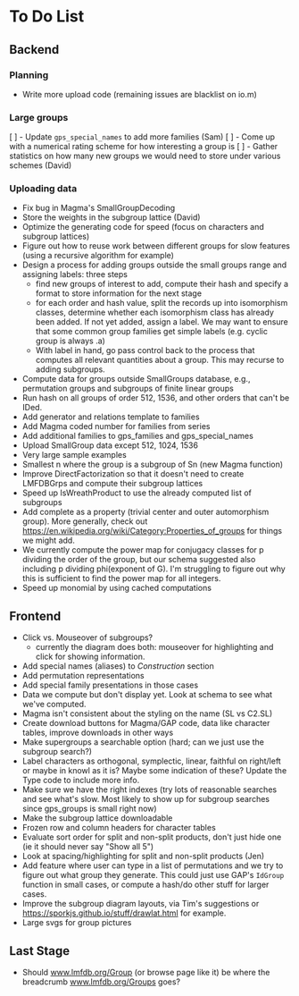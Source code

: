 # To Do List

## Backend

### Planning
* Write more upload code (remaining issues are blacklist on io.m)

### Large groups

[ ] - Update `gps_special_names` to add more families (Sam)
[ ] - Come up with a numerical rating scheme for how interesting a group is
[ ] - Gather statistics on how many new groups we would need to store under various schemes (David)

### Uploading data
* Fix bug in Magma's SmallGroupDecoding
* Store the weights in the subgroup lattice (David)
* Optimize the generating code for speed (focus on characters and subgroup lattices)
* Figure out how to reuse work between different groups for slow features (using a recursive algorithm for example)
* Design a process for adding groups outside the small groups range and assigning labels: three steps
  - find new groups of interest to add, compute their hash and specify a format to store information for the next stage
  - for each order and hash value, split the records up into isomorphism classes, determine whether each isomorphism class has already been added.  If not yet added, assign a label.  We may want to ensure that some common group families get simple labels (e.g. cyclic group is always .a)
  - With label in hand, go pass control back to the process that computes all relevant quantities about a group.  This may recurse to adding subgroups.
* Compute data for groups outside SmallGroups database, e.g., permutation groups and subgroups of finite linear groups
* Run hash on all groups of order 512, 1536, and other orders that can't be IDed.
* Add generator and relations template to families
* Add Magma coded number for families from series
* Add additional families to gps_families and gps_special_names
* Upload SmallGroup data except 512, 1024, 1536
* Very large sample examples
* Smallest n where the group is a subgroup of Sn (new Magma function)
* Improve DirectFactorization so that it doesn't need to create LMFDBGrps and compute their subgroup lattices
* Speed up IsWreathProduct to use the already computed list of subgroups
* Add complete as a property (trivial center and outer automorphism group).  More generally, check out https://en.wikipedia.org/wiki/Category:Properties_of_groups for things we might add.
* We currently compute the power map for conjugacy classes for p dividing the order of the group, but our schema suggested also including p dividing phi(exponent of G).  I'm struggling to figure out why this is sufficient to find the power map for all integers.
* Speed up monomial by using cached computations

## Frontend

* Click vs. Mouseover of subgroups?
  * currently the diagram does both: mouseover for highlighting and click for showing information.
* Add special names (aliases) to *Construction* section
* Add permutation representations
* Add special family presentations in those cases
* Data we compute but don't display yet.  Look at schema to see what we've computed.
* Magma isn't consistent about the styling on the name (SL vs C2.SL)
* Create download buttons for Magma/GAP code, data like character tables, improve downloads in other ways
* Make supergroups a searchable option (hard; can we just use the subgroup search?)
* Label characters as orthogonal, symplectic, linear, faithful on right/left or maybe in knowl as it is? Maybe some indication of these?  Update the Type code to include more info.
* Make sure we have the right indexes (try lots of reasonable searches and see what's slow.  Most likely to show up for subgroup searches since gps_groups is small right now)
* Make the subgroup lattice downloadable
* Frozen row and column headers for character tables
* Evaluate sort order for split and non-split products, don't just hide one (ie it should never say "Show all 5")
* Look at spacing/highlighting for split and non-split products (Jen)
* Add feature where user can type in a list of permutations and we try to figure out what group they generate.  This could just use GAP's `IdGroup` function in small cases, or compute a hash/do other stuff for larger cases.
* Improve the subgroup diagram layouts, via Tim's suggestions or https://sporkjs.github.io/stuff/drawlat.html for example.
* Large svgs for group pictures

## Last Stage

* Should www.lmfdb.org/Group (or browse page like it) be where the breadcrumb www.lmfdb.org/Groups  goes?


